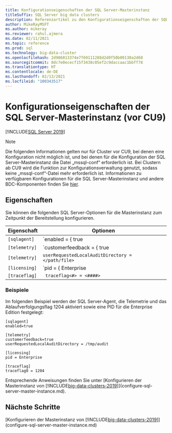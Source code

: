 ```yaml
---
title: Konfigurationseigenschaften der SQL Server-Masterinstanz
titleSuffix: SQL Server big data clusters
description: Referenzartikel zu den Konfigurationseigenschaften der SQL Server-Masterinstanz.
author: MikeRayMSFT
ms.author: mikeray
ms.reviewer: rahul.ajmera
ms.date: 02/11/2021
ms.topic: reference
ms.prod: sql
ms.technology: big-data-cluster
ms.openlocfilehash: 2d986013374e7f69111288d2d0f50b09130a2d68
ms.sourcegitcommit: 8dc7e0ececf15f3438c05ef2c9daccaac1bbff78
ms.translationtype: HT
ms.contentlocale: de-DE
ms.lasthandoff: 02/13/2021
ms.locfileid: "100343517"
---
```

# <a name="sql-server-master-instance-configuration-properties----pre-cu9-release"></a>Konfigurationseigenschaften der SQL Server-Masterinstanz (vor CU9)

[!INCLUDE[SQL Server 2019](../includes/applies-to-version/sqlserver2019.md)]
> [!NOTE]
> Die folgenden Informationen gelten nur für Cluster vor CU9, bei denen eine Konfiguration nicht möglich ist, und bei denen für die Konfiguration der SQL Server-Masterinstanz die Datei „mssql-conf“ erforderlich ist. Bei Clustern ab CU9 wird die Funktion zur Konfigurationsverwaltung genutzt, sodass keine „mssql-conf“-Datei mehr erforderlich ist. Informationen zu verfügbaren Konfigurationen für die SQL Server-Masterinstanz und andere BDC-Komponenten finden Sie [hier](reference-config-bdc-overview.md).

## <a name="properties"></a>Eigenschaften

Sie können die folgenden SQL Server-Optionen für die Masterinstanz zum Zeitpunkt der Bereitstellung konfigurieren.

|Eigenschaft|Optionen|
| --- | --- |
|`[sqlagent]`|`enabled = { true | false }` |
|`[telemetry]`|`customerfeedback = { true | false }` |
|`[telemetry]`|`userRequestedLocalAuditDirectory = </path/file>`|
|`[licensing]`| `pid = { Enterprise | Developer }`|
|`[traceflag]`|` traceflag<#> = <####>`|

### <a name="examples"></a>Beispiele

Im folgenden Beispiel werden der SQL Server-Agent, die Telemetrie und das Ablaufverfolgungsflag 1204 aktiviert sowie eine PID für die Enterprise Edition festgelegt:

```
[sqlagent]
enabled=true

[telemetry]
customerfeedback=true
userRequestedLocalAuditDirectory = /tmp/audit

[licensing]
pid = Enterprise

[traceflag]
traceflag0 = 1204
```

Entsprechende Anweisungen finden Sie unter [Konfigurieren der Masterinstanz von [!INCLUDE[big-data-clusters-2019](../includes/ssbigdataclusters-ss-nover.md)]](configure-sql-server-master-instance.md).

## <a name="next-steps"></a>Nächste Schritte

[Konfigurieren der Masterinstanz von [!INCLUDE[big-data-clusters-2019](../includes/ssbigdataclusters-ss-nover.md)]](configure-sql-server-master-instance.md)
